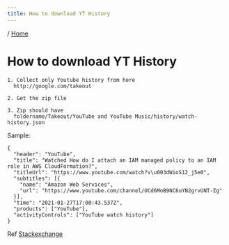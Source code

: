 ```yaml
---
title: How to download YT History
---
```


/ [Home](index.md)

# How to download YT History


```
1. Collect only Youtube history from here
  http://google.com/takeout

2. Get the zip file

3. Zip should have
  foldername/Takeout/YouTube and YouTube Music/history/watch-history.json
```

Sample:
```
{
  "header": "YouTube",
  "title": "Watched How do I attach an IAM managed policy to an IAM role in AWS CloudFormation?",
  "titleUrl": "https://www.youtube.com/watch?v\u003dWioS12_j5e0",
  "subtitles": [{
    "name": "Amazon Web Services",
    "url": "https://www.youtube.com/channel/UCd6MoB9NC6uYN2grvUNT-Zg"
  }],
  "time": "2021-01-27T17:00:43.537Z",
  "products": ["YouTube"],
  "activityControls": ["YouTube watch history"]
}
```



Ref
[Stackexchange](https://webapps.stackexchange.com/questions/101263/how-can-i-export-youtubes-personal-history)
